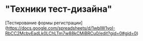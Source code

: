 # "Техники тест-дизайна"
[Тестирование формы регистрации] (https://docs.google.com/spreadsheets/d/1wblW1yoI-RbCC2McbvEadLk0LChLTm7w88kCMiBRCu0/edit?gid=0#gid=0)

